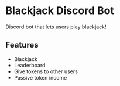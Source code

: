# Blackjack Discord Bot
Discord bot that lets users play blackjack!

## Features
- Blackjack
- Leaderboard
- Give tokens to other users
- Passive token income
